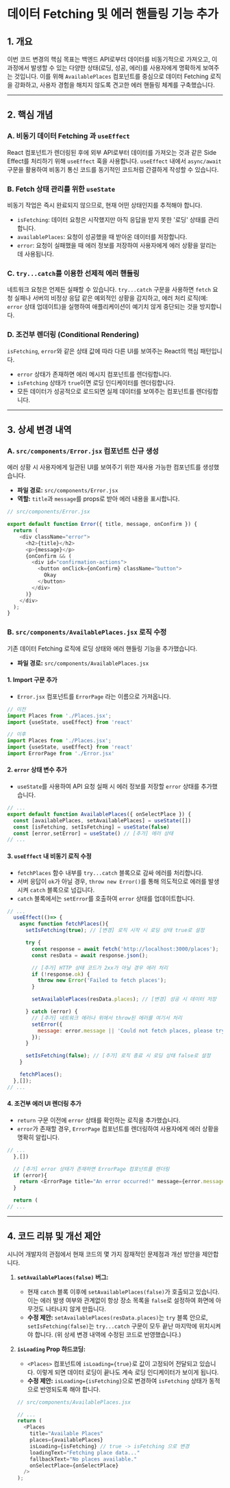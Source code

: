 
# 데이터 Fetching 및 에러 핸들링 기능 추가

## 1. 개요

이번 코드 변경의 핵심 목표는 백엔드 API로부터 데이터를 비동기적으로 가져오고, 이 과정에서 발생할 수 있는 다양한 상태(로딩, 성공, 에러)를 사용자에게 명확하게 보여주는 것입니다. 이를 위해 `AvailablePlaces` 컴포넌트를 중심으로 데이터 Fetching 로직을 강화하고, 사용자 경험을 해치지 않도록 견고한 에러 핸들링 체계를 구축했습니다.

---

## 2. 핵심 개념

### A. 비동기 데이터 Fetching 과 `useEffect`

React 컴포넌트가 렌더링된 후에 외부 API로부터 데이터를 가져오는 것과 같은 Side Effect를 처리하기 위해 `useEffect` 훅을 사용합니다. `useEffect` 내에서 `async/await` 구문을 활용하여 비동기 통신 코드를 동기적인 코드처럼 간결하게 작성할 수 있습니다.

### B. Fetch 상태 관리를 위한 `useState`

비동기 작업은 즉시 완료되지 않으므로, 현재 어떤 상태인지를 추적해야 합니다.
- `isFetching`: 데이터 요청은 시작했지만 아직 응답을 받지 못한 '로딩' 상태를 관리합니다.
- `availablePlaces`: 요청이 성공했을 때 받아온 데이터를 저장합니다.
- `error`: 요청이 실패했을 때 에러 정보를 저장하여 사용자에게 에러 상황을 알리는 데 사용됩니다.

### C. `try...catch`를 이용한 선제적 에러 핸들링

네트워크 요청은 언제든 실패할 수 있습니다. `try...catch` 구문을 사용하면 `fetch` 요청 실패나 서버의 비정상 응답 같은 예외적인 상황을 감지하고, 에러 처리 로직(예: `error` 상태 업데이트)을 실행하여 애플리케이션이 예기치 않게 중단되는 것을 방지합니다.

### D. 조건부 렌더링 (Conditional Rendering)

`isFetching`, `error`와 같은 상태 값에 따라 다른 UI를 보여주는 React의 핵심 패턴입니다.
- `error` 상태가 존재하면 에러 메시지 컴포넌트를 렌더링합니다.
- `isFetching` 상태가 `true`이면 로딩 인디케이터를 렌더링합니다.
- 모든 데이터가 성공적으로 로드되면 실제 데이터를 보여주는 컴포넌트를 렌더링합니다.

---

## 3. 상세 변경 내역

### A. `src/components/Error.jsx` 컴포넌트 신규 생성

에러 상황 시 사용자에게 일관된 UI를 보여주기 위한 재사용 가능한 컴포넌트를 생성했습니다.

- **파일 경로:** `src/components/Error.jsx`
- **역할:** `title`과 `message`를 props로 받아 에러 내용을 표시합니다.

```javascript
// src/components/Error.jsx

export default function Error({ title, message, onConfirm }) {
  return (
    <div className="error">
      <h2>{title}</h2>
      <p>{message}</p>
      {onConfirm && (
        <div id="confirmation-actions">
          <button onClick={onConfirm} className="button">
            Okay
          </button>
        </div>
      )}
    </div>
  );
}
```

### B. `src/components/AvailablePlaces.jsx` 로직 수정

기존 데이터 Fetching 로직에 로딩 상태와 에러 핸들링 기능을 추가했습니다.

- **파일 경로:** `src/components/AvailablePlaces.jsx`

#### 1. Import 구문 추가

- `Error.jsx` 컴포넌트를 `ErrorPage` 라는 이름으로 가져옵니다.

```javascript
// 이전
import Places from './Places.jsx';
import {useState, useEffect} from 'react'

// 이후
import Places from './Places.jsx';
import {useState, useEffect} from 'react'
import ErrorPage from './Error.jsx'
```

#### 2. `error` 상태 변수 추가

- `useState`를 사용하여 API 요청 실패 시 에러 정보를 저장할 `error` 상태를 추가했습니다.

```javascript
// ...
export default function AvailablePlaces({ onSelectPlace }) {
  const [availablePlaces, setAvailablePlaces] = useState([])
  const [isFetching, setIsFetching] = useState(false)
  const [error,setError] = useState() // [추가] 에러 상태
// ...
```

#### 3. `useEffect` 내 비동기 로직 수정

- `fetchPlaces` 함수 내부를 `try...catch` 블록으로 감싸 에러를 처리합니다.
- 서버 응답이 `ok`가 아닐 경우, `throw new Error()`를 통해 의도적으로 에러를 발생시켜 `catch` 블록으로 넘깁니다.
- `catch` 블록에서는 `setError`를 호출하여 `error` 상태를 업데이트합니다.

```javascript
// ...
  useEffect(()=> {
    async function fetchPlaces(){
      setIsFetching(true); // [변경] 로직 시작 시 로딩 상태 true로 설정

      try {
        const response = await fetch('http://localhost:3000/places');
        const resData = await response.json();

        // [추가] HTTP 상태 코드가 2xx가 아닐 경우 에러 처리
        if (!response.ok) {
          throw new Error('Failed to fetch places'); 
        }

        setAvailablePlaces(resData.places); // [변경] 성공 시 데이터 저장

      } catch (error) {
        // [추가] 네트워크 에러나 위에서 throw된 에러를 여기서 처리
        setError({
          message: error.message || 'Could not fetch places, please try again later.'
        });
      }

      setIsFetching(false); // [추가] 로직 종료 시 로딩 상태 false로 설정
    }

    fetchPlaces();
  },[]);
// ...
```

#### 4. 조건부 에러 UI 렌더링 추가

- `return` 구문 이전에 `error` 상태를 확인하는 로직을 추가했습니다.
- `error`가 존재할 경우, `ErrorPage` 컴포넌트를 렌더링하여 사용자에게 에러 상황을 명확히 알립니다.

```javascript
// ...
  },[])

  // [추가] error 상태가 존재하면 ErrorPage 컴포넌트를 렌더링
  if (error){
    return <ErrorPage title="An error occurred!" message={error.message}/>
  }

  return (
// ...
```

---

## 4. 코드 리뷰 및 개선 제안

시니어 개발자의 관점에서 현재 코드의 몇 가지 잠재적인 문제점과 개선 방안을 제안합니다.

1.  **`setAvailablePlaces(false)` 버그:**
    - 현재 `catch` 블록 이후에 `setAvailablePlaces(false)`가 호출되고 있습니다. 이는 에러 발생 여부와 관계없이 항상 장소 목록을 `false`로 설정하여 화면에 아무것도 나타나지 않게 만듭니다.
    - **수정 제안:** `setAvailablePlaces(resData.places)`는 `try` 블록 안으로, `setIsFetching(false)`는 `try...catch` 구문이 모두 끝난 마지막에 위치시켜야 합니다. (위 상세 변경 내역에 수정된 코드로 반영했습니다.)

2.  **`isLoading` Prop 하드코딩:**
    - `<Places>` 컴포넌트에 `isLoading={true}`로 값이 고정되어 전달되고 있습니다. 이렇게 되면 데이터 로딩이 끝나도 계속 로딩 인디케이터가 보이게 됩니다.
    - **수정 제안:** `isLoading={isFetching}`으로 변경하여 `isFetching` 상태가 동적으로 반영되도록 해야 합니다.

    ```javascript
    // src/components/AvailablePlaces.jsx

    // ...
    return (
      <Places
        title="Available Places"
        places={availablePlaces}
        isLoading={isFetching} // true -> isFetching 으로 변경
        loadingText="Fetching place data..."
        fallbackText="No places available."
        onSelectPlace={onSelectPlace}
      />
    );
    ```
